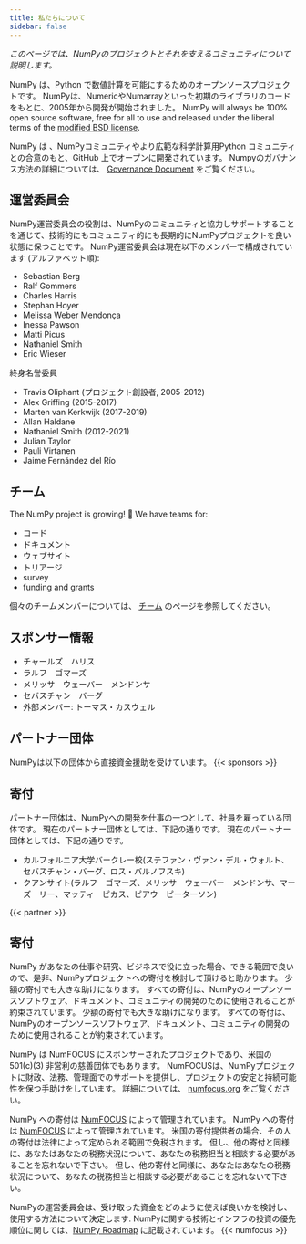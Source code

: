 ```yaml
---
title: 私たちについて
sidebar: false
---
```


_このページでは、NumPyのプロジェクトとそれを支えるコミュニティについて説明します。_

NumPy は、Python で数値計算を可能にするためのオープンソースプロジェクトです。 NumPyは、NumericやNumarrayといった初期のライブラリのコードをもとに、2005年から開発が開始されました。 NumPy will always be 100% open source software, free for all to use and released under the liberal terms of the [modified BSD license](https://github.com/numpy/numpy/blob/main/LICENSE.txt).

NumPy は 、NumPyコミュニティやより広範な科学計算用Python コミュニティとの合意のもと、GitHub 上でオープンに開発されています。 Numpyのガバナンス方法の詳細については、 [Governance Document](https://www.numpy.org/devdocs/dev/governance/index.html) をご覧ください。


## 運営委員会

NumPy運営委員会の役割は、NumPyのコミュニティと協力しサポートすることを通じて、技術的にもコミュニティ的にも長期的にNumPyプロジェクトを良い状態に保つことです。 NumPy運営委員会は現在以下のメンバーで構成されています (アルファベット順):

- Sebastian Berg
- Ralf Gommers
- Charles Harris
- Stephan Hoyer
- Melissa Weber Mendonça
- Inessa Pawson
- Matti Picus
- Nathaniel Smith
- Eric Wieser

終身名誉委員

- Travis Oliphant (プロジェクト創設者, 2005-2012)
- Alex Griffing (2015-2017)
- Marten van Kerkwijk (2017-2019)
- Allan Haldane
- Nathaniel Smith (2012-2021)
- Julian Taylor
- Pauli Virtanen
- Jaime Fernández del Río


## チーム

The NumPy project is growing! &#127881; We have teams for:

- コード
- ドキュメント
- ウェブサイト
- トリアージ
- survey
- funding and grants

個々のチームメンバーについては、 [チーム](/gallery/team.html) のページを参照してください。

## スポンサー情報

- チャールズ　ハリス
- ラルフ　ゴマーズ
- メリッサ　ウェーバー　メンドンサ
- セバスチャン　バーグ
- 外部メンバー: トーマス・カスウェル

## パートナー団体

NumPyは以下の団体から直接資金援助を受けています。
{{< sponsors >}}


## 寄付

パートナー団体は、NumPyへの開発を仕事の一つとして、社員を雇っている団体です。 現在のパートナー団体としては、下記の通りです。 現在のパートナー団体としては、下記の通りです。

- カルフォルニア大学バークレー校(ステファン・ヴァン・デル・ウォルト、セバスチャン・バーグ、ロス・バルノフスキ)
- クアンサイト(ラルフ　ゴマーズ、メリッサ　ウェーバー　メンドンサ、マーズ　リー、マッティ　ピカス、ピアウ　ピーターソン)

{{< partner >}}


## 寄付

NumPy があなたの仕事や研究、ビジネスで役に立った場合、できる範囲で良いので、是非、NumPyプロジェクトへの寄付を検討して頂けると助かります。 少額の寄付でも大きな助けになります。 すべての寄付は、NumPyのオープンソースソフトウェア、ドキュメント、コミュニティの開発のために使用されることが約束されています。 少額の寄付でも大きな助けになります。 すべての寄付は、NumPyのオープンソースソフトウェア、ドキュメント、コミュニティの開発のために使用されることが約束されています。

NumPy は NumFOCUS にスポンサーされたプロジェクトであり、米国の 501(c)(3) 非営利の慈善団体でもあります。 NumFOCUSは、NumPyプロジェクトに財政、法務、管理面でのサポートを提供し、プロジェクトの安定と持続可能性を保つ手助けをしています。 詳細については、 [numfocus.org](https://numfocus.org) をご覧ください。

NumPy への寄付は [NumFOCUS](https://numfocus.org) によって管理されています。 NumPy への寄付は [NumFOCUS](https://numfocus.org) によって管理されています。 米国の寄付提供者の場合、その人の寄付は法律によって定められる範囲で免税されます。 但し、他の寄付と同様に、あなたはあなたの税務状況について、あなたの税務担当と相談する必要があることを忘れないで下さい。 但し、他の寄付と同様に、あなたはあなたの税務状況について、あなたの税務担当と相談する必要があることを忘れないで下さい。

NumPyの運営委員会は、受け取った資金をどのように使えば良いかを検討し、使用する方法について決定します. NumPyに関する技術とインフラの投資の優先順位に関しては、[NumPy Roadmap](https://www.numpy.org/neps/index.html#roadmap) に記載されています。
{{< numfocus >}}
